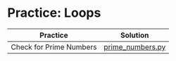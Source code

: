# Practice: Loops

| Practice | Solution |
| --- | --- |
| Check for Prime Numbers | [prime_numbers.py](https://github.com/andreyyohanes/Udacity-Introduction-to-Python-Programming/blob/main/03%20Control%20Flow/11%20Practice%20Loops/prime_numbers.py) |
